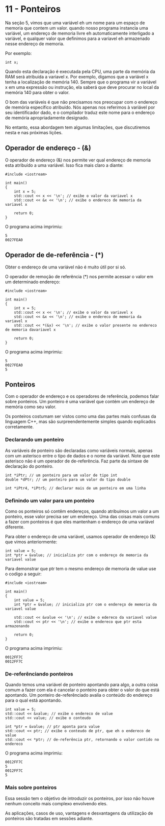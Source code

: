 # 11 - Ponteiros

Na seção 5, vimos que uma variável eh um nome para um espaço de memoria que contem um valor. quando nosso programa instancia uma variável, um endereço de memoria livre eh automaticamente interligado a variável, e qualquer valor que definimos para a variavel eh armazenado nesse endereço de memoria.

Por exemplo:
```cpp{0}
int x;
```

Quando esta declaração é executada pela CPU, uma parte da memória da RAM será atribuida a variavel x. Por exemplo, digamos que a variável x tenha a localização de memória 140. Sempre que o programa vir a variável x em uma expressão ou instrução, ela saberá que deve procurar no local da memória 140 para obter o valor.

O bom das variáveis ​​é que não precisamos nos preocupar com o endereço de memória específico atribuído. Nós apenas nos referimos à variável por seu identificador dado, e o compilador traduz este nome para o endereço de memória apropriadamente designado.

No entanto, essa abordagem tem algumas limitações, que discutiremos nesta e nas próximas lições.

## Operador de endereço - (&)

O operador de endereço (&) nos permite ver qual endereço de memoria esta atribuído a uma variável. Isso fica mais claro a diante:

```cpp{0}
#include <iostream>
 
int main()
{
    int x = 5;
    std::cout << x << '\n'; // exibe o valor da variavel x
    std::cout << &x << '\n'; // exibe o endereco de memoria da variavel x
 
    return 0;
}
```

O programa acima imprimiu:
```
5
0027FEA0
```

## Operador de de-referência - (*)

Obter o endereço de uma variável não é muito útil por si só.

O operador de remoção de referência (*) nos permite acessar o valor em um determinado endereço:

```cpp{0}
#include <iostream>
 
int main()
{
    int x = 5;
    std::cout << x << '\n'; // exibe o valor da variavel x
    std::cout << &x << '\n'; // exibe o endereco de memoria da variavel x
    std::cout << *(&x) << '\n'; // exibe o valor presente no endereco de memoria davariavel x
 
    return 0;
}
```

O programa acima imprimiu:
```
5
0027FEA0
5
```

## Ponteiros

Com o operador de endereço e os operadores de referência, podemos falar sobre ponteiros. Um ponteiro é uma variável que contém um endereço de memória como seu valor.

Os ponteiros costumam ser vistos como uma das partes mais confusas da linguagem C++, mas são surpreendentemente simples quando explicados corretamente.

### Declarando um ponteiro

As variáveis ​​de ponteiro são declaradas como variáveis ​​normais, apenas com um asterisco entre o tipo de dados e o nome da variável. Note que este asterisco não é um operador de de-referência. Faz parte da sintaxe de declaração do ponteiro.

```cpp{0}
int *iPtr; // um ponteiro para um valor de tipo int
double *dPtr; // um ponteiro para um valor do tipo double
 
int *iPtr4, *iPtr5; // declarar mais de um ponteiro em uma linha
```

### Definindo um valor para um ponteiro

Como os ponteiros só contêm endereços, quando atribuímos um valor a um ponteiro, esse valor precisa ser um endereço. Uma das coisas mais comuns a fazer com ponteiros é que eles mantenham o endereço de uma variável diferente.

Para obter o endereço de uma variável, usamos operador de endereço (&) que vimos anteriormente:

```cpp{0}
int value = 5;
int *ptr = &value; // inicializa ptr com o endereço de memoria da variavel value
```

Para demonstrar que ptr tem o mesmo endereço de memoria de value use o codigo a seguir:

```cpp{0}
#include <iostream>
 
int main()
{
    int value = 5;
    int *ptr = &value; // inicializa ptr com o endereço de memoria da variavel value
 
    std::cout << &value << '\n'; // exibe o edereco da variavel value
    std::cout << ptr << '\n'; // exibe o endereco que ptr esta armazenando
 
    return 0;
}
```

O programa acima imprimiu:
```
0012FF7C
0012FF7C
```

### De-referênciando ponteiros

Quando temos uma variável de ponteiro apontando para algo, a outra coisa comum a fazer com ela é cancelar o ponteiro para obter o valor do que está apontando. Um ponteiro de-referênciado avalia o conteúdo do endereço para o qual está apontando.

```cpp{0}
int value = 5;
std::cout << &value; // exibe o endereco de value
std::cout << value; // exibe o conteudo
 
int *ptr = &value; // ptr aponta para value
std::cout << ptr; // exibe o conteudo de ptr, que eh o endereco de value
std::cout << *ptr; // de-referência ptr, retornando o valor contido no endereco
```

O programa acima imprimiu:
```
0012FF7C
5
0012FF7C
5
```

### Mais sobre ponteiros

Essa sessão tem o objetivo de introduzir os ponteiros, por isso não houve nenhum conceito mais complexo envolvendo eles.

As aplicações, casos de uso, vantagens e desvantagens da utilização de ponteiros são tratadas em sessões adiante.